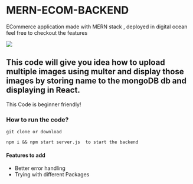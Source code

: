 # MERN-ECOM-BACKEND
ECommerce application made with MERN stack , deployed in digital ocean feel free to checkout the features

![](src_ecom.gif)

## This code will give you idea how to upload multiple images using multer and display those images by storing name to the mongoDB db and displaying in React.
This Code is beginner friendly!

### How to run the code?
```
git clone or download

npm i && npm start server.js  to start the backend

```
#### Features to add

* Better error handling
* Trying with different Packages

